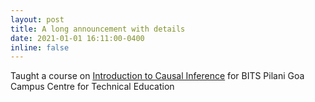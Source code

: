 ```yaml
---
layout: post
title: A long announcement with details
date: 2021-01-01 16:11:00-0400
inline: false
---
```


Taught a course on <a href="https://sites.google.com/view/causal-inference/home">Introduction to Causal Inference</a>   for BITS Pilani Goa Campus Centre for Technical Education

